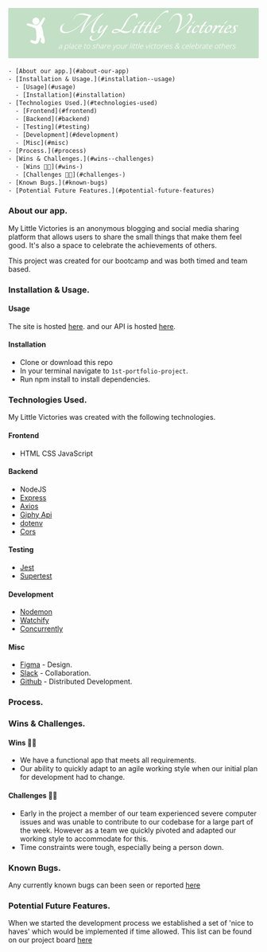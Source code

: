 ![Logo](./client/assets/images/readme-header.png)

    - [About our app.](#about-our-app)
    - [Installation & Usage.](#installation--usage)
      - [Usage](#usage)
      - [Installation](#installation)
    - [Technologies Used.](#technologies-used)
      - [Frontend](#frontend)
      - [Backend](#backend)
      - [Testing](#testing)
      - [Development](#development)
      - [Misc](#misc)
    - [Process.](#process)
    - [Wins & Challenges.](#wins--challenges)
      - [Wins 💪🏻](#wins-)
      - [Challenges 😮‍💨](#challenges-)
    - [Known Bugs.](#known-bugs)
    - [Potential Future Features.](#potential-future-features)


### About our app.
My Little Victories is an anonymous blogging and social media sharing platform that allows users to share the small things that make them feel good. It's also a space to celebrate the achievements of others.

This project was created for our bootcamp and was both timed and team based.

### Installation & Usage.
#### Usage
The site is hosted [here](https://my-little-victories.netlify.app/).
and our API is hosted [here](https://my-little-victories.herokuapp.com/posts).

#### Installation
- Clone or download this repo
- In your terminal navigate to `1st-portfolio-project`.
- Run npm install to install dependencies.

### Technologies Used.
My Little Victories was created with the following technologies.

#### Frontend
- HTML CSS JavaScript
  
#### Backend
- NodeJS
- [Express](https://expressjs.com/)
- [Axios](https://www.npmjs.com/package/axios)
- [Giphy Api](https://developers.giphy.com/)
- [dotenv](https://www.npmjs.com/package/dotenv)
- [Cors](https://expressjs.com/en/resources/middleware/cors.html)
  
#### Testing
- [Jest](https://jestjs.io/)
- [Supertest](https://github.com/visionmedia/supertest)
  
#### Development
- [Nodemon](https://www.npmjs.com/package/nodemon)
- [Watchify](https://www.npmjs.com/package/watchify)
- [Concurrently](https://www.npmjs.com/package/concurrently)
  
#### Misc
- [Figma](https://www.figma.com/) - Design.
- [Slack](https://slack.com/) - Collaboration.
- [Github](https://github.com/) - Distributed Development.

### Process.


### Wins & Challenges.
#### Wins 💪🏻
- We have a functional app that meets all requirements.
- Our ability to quickly adapt to an agile working style when our initial plan for development had to change.

#### Challenges 😮‍💨
- Early in the project a member of our team experienced severe computer issues and was unable to contribute to our codebase for a large part of the week. However as a team we quickly pivoted and adapted our working style to accommodate for this.
- Time constraints were tough, especially being a person down.

### Known Bugs.
Any currently known bugs can been seen or reported [here](https://github.com/Poligera/1st-portfolio-project/issues)

### Potential Future Features.
When we started the development process we established a set of 'nice to haves' which would be implemented if time allowed. This list can be found on our project board [here](https://github.com/Poligera/1st-portfolio-project/projects/1)

